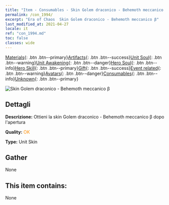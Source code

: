 ```yaml
---
title: "Item - Consumables - Skin Golem draconico - Behemoth meccanico β"
permalink: /con_1994/
excerpt: "Era of Chaos  Skin Golem draconico - Behemoth meccanico β"
last_modified_at: 2021-04-27
locale: it
ref: "con_1994.md"
toc: false
classes: wide
---
```

 [Materials](/ItemsIT/){: .btn .btn--primary}[Artifacts](/ItemsIT/Artifacts/){: .btn .btn--success}[Unit Soul](/ItemsIT/UnitSoul/){: .btn .btn--warning}[Unit Awakening](/ItemsIT/UnitAwakening/){: .btn .btn--danger}[Hero Soul](/ItemsIT/HeroSoul/){: .btn .btn--info}[Hero Skill](/ItemsIT/HeroSkill/){: .btn .btn--primary}[Gift](/ItemsIT/Gift/){: .btn .btn--success}[Event related](/ItemsIT/Events/){: .btn .btn--warning}[Avatars](/ItemsIT/Avatars/){: .btn .btn--danger}[Consumables](/ItemsIT/Consumables/){: .btn .btn--info}[Unknown](/ItemsIT/Unknown/){: .btn .btn--primary}

 ![Skin Golem draconico - Behemoth meccanico β](/images/u/ti_kuileilongpifu2.jpg)

## Dettagli
 **Descrizione:** Ottieni la skin Golem draconico - Behemoth meccanico β dopo l'apertura

 **Quality:** <span style="color: #FF8C00">OK</span>

 **Type:** Unit Skin

## Gather

  None

## This item contains:

  None

